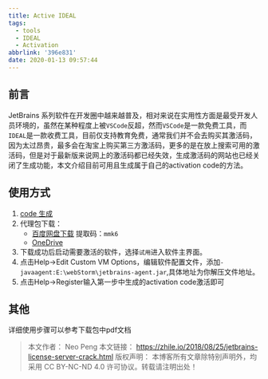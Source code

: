 ```yaml
---
title: Active IDEAL
tags:
  - tools
  - IDEAL
  - Activation
abbrlink: '396e831'
date: 2020-01-13 09:57:44
---
```

## 前言
JetBrains 系列软件在开发圈中越来越普及，相对来说在实用性方面是最受开发人员环境的，虽然在某种程度上被`VSCode`反超，然而`VSCode`是一款免费工具，而`IDEAL`是一款收费工具，目前仅支持教育免费，通常我们并不会去购买其激活码，因为太过昂贵，最多会在淘宝上购买第三方激活码，更多的是在放上搜索可用的激活码，但是对于最新版来说网上的激活码都已经失效，生成激活码的网站也已经关闭了生成功能，本文介绍目前可用且生成属于自己的activation code的方法。

## 使用方式
1. [code 生成](https://zhile.io/custom/license)
2. 代理包下载：
    - [百度网盘下载](https://pan.baidu.com/s/1FGZ9d5J5amnvf0vMFqSOsQ) 提取码：`mmk6`
    - [OneDrive](https://onedrive.live.com/?authkey=%21AMIXXkzI4CJfIm8&cid=1CAC1C9786CFFED7&id=1CAC1C9786CFFED7%21892&parId=1CAC1C9786CFFED7%21891&action=locate)
3. 下载成功后启动需要激活的软件，选择`试用`进入软件主界面。
4. 点击Help->Edit Custom VM Options，编辑软件配置文件，添加`-javaagent:E:\webStorm\jetbrains-agent.jar`,具体地址为你解压文件地址。
5. 点击Help->Register输入第一步中生成的activation code激活即可

## 其他
详细使用步骤可以参考下载包中pdf文档

>>>
>本文作者： Neo Peng
 本文链接： https://zhile.io/2018/08/25/jetbrains-license-server-crack.html
 版权声明： 本博客所有文章除特别声明外，均采用 CC BY-NC-ND 4.0 许可协议。转载请注明出处！